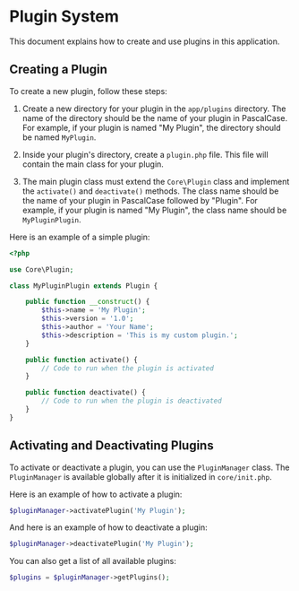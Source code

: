 # Plugin System

This document explains how to create and use plugins in this application.

## Creating a Plugin

To create a new plugin, follow these steps:

1.  Create a new directory for your plugin in the `app/plugins` directory. The name of the directory should be the name of your plugin in PascalCase. For example, if your plugin is named "My Plugin", the directory should be named `MyPlugin`.

2.  Inside your plugin's directory, create a `plugin.php` file. This file will contain the main class for your plugin.

3.  The main plugin class must extend the `Core\Plugin` class and implement the `activate()` and `deactivate()` methods. The class name should be the name of your plugin in PascalCase followed by "Plugin". For example, if your plugin is named "My Plugin", the class name should be `MyPluginPlugin`.

Here is an example of a simple plugin:

```php
<?php

use Core\Plugin;

class MyPluginPlugin extends Plugin {

    public function __construct() {
        $this->name = 'My Plugin';
        $this->version = '1.0';
        $this->author = 'Your Name';
        $this->description = 'This is my custom plugin.';
    }

    public function activate() {
        // Code to run when the plugin is activated
    }

    public function deactivate() {
        // Code to run when the plugin is deactivated
    }
}
```

## Activating and Deactivating Plugins

To activate or deactivate a plugin, you can use the `PluginManager` class. The `PluginManager` is available globally after it is initialized in `core/init.php`.

Here is an example of how to activate a plugin:

```php
$pluginManager->activatePlugin('My Plugin');
```

And here is an example of how to deactivate a plugin:

```php
$pluginManager->deactivatePlugin('My Plugin');
```

You can also get a list of all available plugins:

```php
$plugins = $pluginManager->getPlugins();
```
